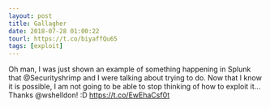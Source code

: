 ```yaml
---
layout: post
title: Gallagher
date: 2018-07-28 01:00:22
tourl: https://t.co/biyaffQu65
tags: [exploit]
---
```

Oh man, I was just shown an example of something happening in Splunk that @Securityshrimp and I were talking about trying to do. Now that I know it is possible, I am not going to be able to stop thinking of how to exploit it... Thanks @wshelldon! :D https://t.co/EwEhaCsf0t